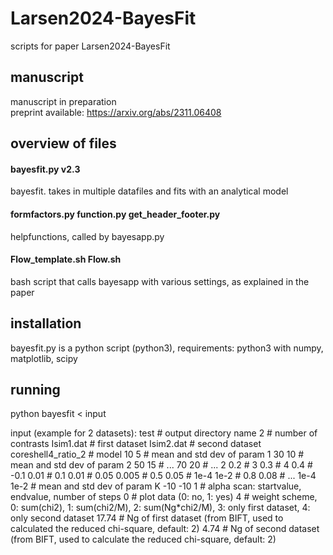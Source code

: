 # Larsen2024-BayesFit
scripts for paper Larsen2024-BayesFit

## manuscript
manuscript in preparation    
preprint available: https://arxiv.org/abs/2311.06408    

## overview of files
#### bayesfit.py  v2.3
bayesfit. takes in multiple datafiles and fits with an analytical model    

#### formfactors.py  function.py   get_header_footer.py    
helpfunctions, called by bayesapp.py

 #### Flow_template.sh Flow.sh
 bash script that calls bayesapp with various settings, as explained in the paper    

 ## installation 
 bayesfit.py is a python script (python3), requirements: python3 with numpy, matplotlib, scipy

 ## running
 python bayesfit < input

input (example for 2 datasets):
test               # output directory name
2                  # number of contrasts
Isim1.dat          # first dataset
Isim2.dat          # second dataset
coreshell4_ratio_2 # model
10 5               # mean and std dev of param 1 
30 10		            # mean and std dev of param 2
50 15              # ...
70 20              # ...
2 0.2              #
3 0.3              #
4 0.4              #
-0.1 0.01          #
0.1 0.01           #
0.05 0.005         #
0.5 0.05           #
1e-4 1e-2          #
0.8 0.08           # ...
1e-4 1e-2          # mean and std dev of param K
-10 -10 1          # alpha scan: startvalue, endvalue, number of steps
0                  # plot data (0: no, 1: yes)
4                  # weight scheme, 0: sum(chi2), 1: sum(chi2/M), 2: sum(Ng*chi2/M), 3: only first dataset, 4: only second dataset
17.74              # Ng of first dataset (from BIFT, used to calculated the reduced chi-square, default: 2)
4.74               # Ng of second dataset (from BIFT, used to calculate the reduced chi-square, default: 2)
